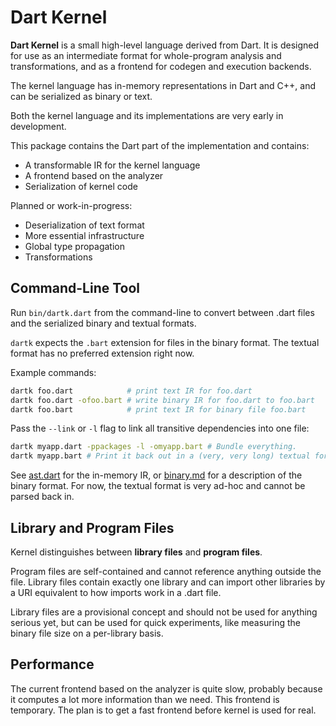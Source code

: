 Dart Kernel
===========
**Dart Kernel** is a small high-level language derived from Dart.
It is designed for use as an intermediate format for whole-program analysis
and transformations, and as a frontend for codegen and execution backends.

The kernel language has in-memory representations in Dart and C++, and
can be serialized as binary or text.

Both the kernel language and its implementations are very early in development.

This package contains the Dart part of the implementation and contains:
- A transformable IR for the kernel language
- A frontend based on the analyzer
- Serialization of kernel code

Planned or work-in-progress:
- Deserialization of text format
- More essential infrastructure
- Global type propagation
- Transformations


Command-Line Tool
-----------------

Run `bin/dartk.dart` from the command-line to convert between .dart files
and the serialized binary and textual formats.

`dartk` expects the `.bart` extension for files in the binary format.
The textual format has no preferred extension right now.

Example commands:
```bash
dartk foo.dart            # print text IR for foo.dart
dartk foo.dart -ofoo.bart # write binary IR for foo.dart to foo.bart
dartk foo.bart            # print text IR for binary file foo.bart
```

Pass the `--link` or `-l` flag to link all transitive dependencies into one file:
```bash
dartk myapp.dart -ppackages -l -omyapp.bart # Bundle everything.
dartk myapp.bart # Print it back out in a (very, very long) textual format.
```

See [ast.dart](lib/ast.dart) for the in-memory IR, or [binary.md](binary.md) for
a description of the binary format.  For now, the textual format is very ad-hoc
and cannot be parsed back in.


Library and Program Files
-------------------------
Kernel distinguishes between **library files** and **program files**.

Program files are self-contained and cannot reference anything outside the file.
Library files contain exactly one library and can import other libraries by a
URI equivalent to how imports work in a .dart file.

Library files are a provisional concept and should not be used for anything
serious yet, but can be used for quick experiments, like measuring the binary
file size on a per-library basis.



Performance
-----------

The current frontend based on the analyzer is quite slow, probably because it
computes a lot more information than we need.  This frontend is temporary.
The plan is to get a fast frontend before kernel is used for real.
